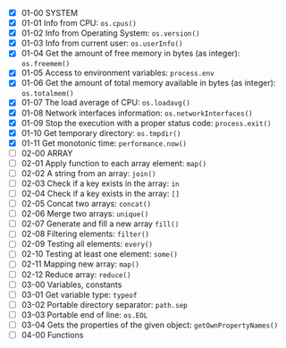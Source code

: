 - [x] 01-00 SYSTEM
- [x] 01-01 Info from CPU: `os.cpus()`
- [x] 01-02 Info from Operating System: `os.version()`
- [x] 01-03 Info from current user: `os.userInfo()`
- [x] 01-04  Get the amount of free memory in bytes (as integer): `os.freemem()`
- [x] 01-05 Access to environment variables: `process.env`
- [x] 01-06 Get the amount of total memory available in bytes (as integer): `os.totalmem()`
- [x] 01-07 The load average of CPU: `os.loadavg()`
- [x] 01-08 Network interfaces information: `os.networkInterfaces()`
- [x] 01-09 Stop the execution with a proper status code: `process.exit()`
- [x] 01-10 Get temporary directory: `os.tmpdir()`
- [x] 01-11 Get monotonic time: `performance.now()`
- [ ] 02-00 ARRAY
- [ ] 02-01 Apply function to each array element: `map()`
- [ ] 02-02 A string from an array: `join()`
- [ ] 02-03 Check if a key exists in the array: `in`
- [ ] 02-04 Check if a key exists in the array: `[]`
- [ ] 02-05 Concat two arrays: `concat()`
- [ ] 02-06 Merge two arrays: `unique()`
- [ ] 02-07 Generate and fill a new array `fill()`
- [ ] 02-08 Filtering elements: `filter()`
- [ ] 02-09 Testing all elements: `every()`
- [ ] 02-10 Testing at least one element: `some()`
- [ ] 02-11 Mapping new array: `map()`
- [ ] 02-12 Reduce array: `reduce()`
- [ ] 03-00 Variables, constants
- [ ] 03-01 Get variable type: `typeof`
- [ ] 03-02 Portable directory separator: `path.sep`
- [ ] 03-03 Portable end of line: `os.EOL`
- [ ] 03-04 Gets the properties of the given object: `getOwnPropertyNames()`
- [ ] 04-00 Functions
